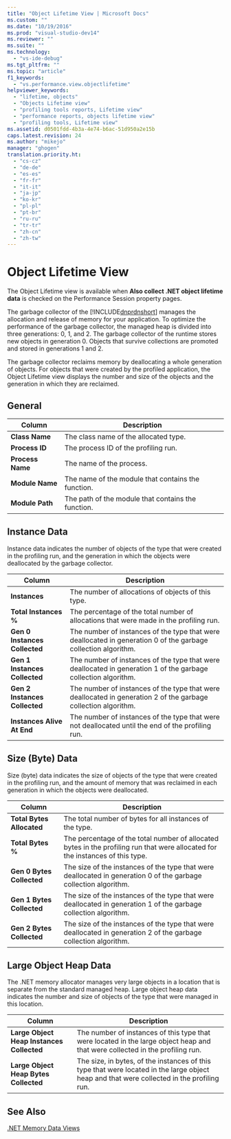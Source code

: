 ```yaml
---
title: "Object Lifetime View | Microsoft Docs"
ms.custom: ""
ms.date: "10/19/2016"
ms.prod: "visual-studio-dev14"
ms.reviewer: ""
ms.suite: ""
ms.technology: 
  - "vs-ide-debug"
ms.tgt_pltfrm: ""
ms.topic: "article"
f1_keywords: 
  - "vs.performance.view.objectlifetime"
helpviewer_keywords: 
  - "lifetime, objects"
  - "Objects Lifetime view"
  - "profiling tools reports, Lifetime view"
  - "performance reports, objects lifetime view"
  - "profiling tools, Lifetime view"
ms.assetid: d0501fdd-4b3a-4e74-b6ac-51d950a2e15b
caps.latest.revision: 24
ms.author: "mikejo"
manager: "ghogen"
translation.priority.ht: 
  - "cs-cz"
  - "de-de"
  - "es-es"
  - "fr-fr"
  - "it-it"
  - "ja-jp"
  - "ko-kr"
  - "pl-pl"
  - "pt-br"
  - "ru-ru"
  - "tr-tr"
  - "zh-cn"
  - "zh-tw"
---
```

# Object Lifetime View
The Object Lifetime view is available when **Also collect .NET object lifetime data** is checked on the Performance Session property pages.  
  
 The garbage collector of the [!INCLUDE[dnprdnshort](../code-quality/includes/dnprdnshort_md.md)] manages the allocation and release of memory for your application. To optimize the performance of the garbage collector, the managed heap is divided into three generations: 0, 1, and 2. The  garbage collector of the runtime stores new objects in generation 0. Objects that survive collections are promoted and stored in generations 1 and 2.  
  
 The garbage collector reclaims memory by deallocating a whole generation of objects. For objects that were created by the profiled application, the Object Lifetime view displays the number and size of the objects and the generation in which they are reclaimed.  
  
## General  
  
|Column|Description|  
|------------|-----------------|  
|**Class Name**|The class name of the allocated type.|  
|**Process ID**|The process ID of the profiling run.|  
|**Process Name**|The name of the process.|  
|**Module Name**|The name of the module that contains the function.|  
|**Module Path**|The path of the module that contains the function.|  
  
## Instance Data  
 Instance data indicates the number of objects of the type that were created in the profiling run, and the generation in which the objects were deallocated by the garbage collector.  
  
|Column|Description|  
|------------|-----------------|  
|**Instances**|The number of allocations of objects of this type.|  
|**Total Instances %**|The percentage of the total number of allocations that were made in the profiling run.|  
|**Gen 0 Instances Collected**|The number of instances of the type that were deallocated in generation 0 of the garbage collection algorithm.|  
|**Gen 1 Instances Collected**|The number of instances of the type that were deallocated in generation 1 of the garbage collection algorithm.|  
|**Gen 2 Instances Collected**|The number of instances of the type that were deallocated in generation 2 of the garbage collection algorithm.|  
|**Instances Alive At End**|The number of instances of the type that were not deallocated until the end of the profiling run.|  
  
## Size (Byte) Data  
 Size (byte) data indicates the size of objects of the type that were created in the profiling run, and the amount of memory that was reclaimed in each generation in which the objects were deallocated.  
  
|Column|Description|  
|------------|-----------------|  
|**Total Bytes Allocated**|The total number of bytes for all instances of the type.|  
|**Total Bytes %**|The percentage of the total number of allocated bytes in the profiling run that were allocated for the instances of this type.|  
|**Gen 0 Bytes Collected**|The size of the instances of the type that were deallocated in generation 0 of the garbage collection algorithm.|  
|**Gen 1 Bytes Collected**|The size of the instances of the type that were deallocated in generation 1 of the garbage collection algorithm.|  
|**Gen 2 Bytes Collected**|The size of the instances of the type that were deallocated in generation 2 of the garbage collection algorithm.|  
  
## Large Object Heap Data  
 The .NET memory allocator manages very large objects in a location that is separate from the standard managed heap. Large object heap data indicates the number and size of objects of the type that were managed in this location.  
  
|Column|Description|  
|------------|-----------------|  
|**Large Object Heap Instances Collected**|The number of instances of this type that were located in the large object heap and that were collected in the profiling run.|  
|**Large Object Heap Bytes Collected**|The size, in bytes, of the instances of this type that were located in the large object heap and that were collected in the profiling run.|  
  
## See Also  
 [.NET Memory Data Views](../profiling/.net-memory-data-views.md)